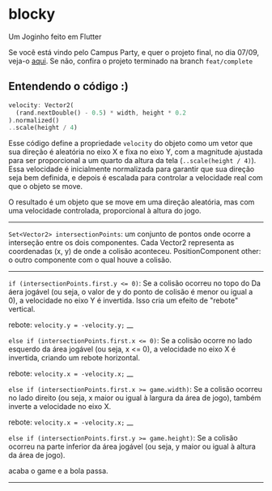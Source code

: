 # blocky

Um Joginho feito em Flutter

Se você está vindo pelo Campus Party, e quer o projeto final, no dia 07/09, veja-o [aqui](https://github.com/allansrc/block_buster).
Se não, confira o projeto terminado na branch `feat/complete` 

## Entendendo o código :)

```dart
velocity: Vector2(
  (rand.nextDouble() - 0.5) * width, height * 0.2
).normalized()
..scale(height / 4)
```

Esse código define a propriedade `velocity` do objeto como um vetor que sua direção é aleatória no eixo X e fixa no eixo Y, com a magnitude ajustada para ser proporcional a um quarto da altura da tela (`..scale(height / 4)`). 
Essa velocidade é inicialmente normalizada para garantir que sua direção seja bem definida, e depois é escalada para controlar a velocidade real com que o objeto se move.

O resultado é um objeto que se move em uma direção aleatória, mas com uma velocidade controlada, proporcional à altura do jogo.

___

`Set<Vector2> intersectionPoints`: um conjunto de pontos onde ocorre a interseção entre os dois componentes. Cada Vector2 representa as coordenadas (x, y) de onde a colisão aconteceu.
PositionComponent other: o outro componente com o qual houve a colisão.

---

`if (intersectionPoints.first.y <= 0)`: Se a colisão ocorreu no topo do Da áera jogável (ou seja, o valor de y do ponto de colisão é menor ou igual a 0), a velocidade no eixo Y é invertida. Isso cria um efeito de "rebote" vertical. 

rebote: `velocity.y = -velocity.y;`
__

`else if (intersectionPoints.first.x <= 0)`: Se a colisão ocorre no lado esquerdo da área jogável (ou seja, x <= 0), a velocidade no eixo X é invertida, criando um rebote horizontal.

rebote: `velocity.x = -velocity.x;`
__

`else if (intersectionPoints.first.x >= game.width)`: Se a colisão ocorreu no lado direito (ou seja, x maior ou igual à largura da área de jogo), também inverte a velocidade no eixo X.

rebote: `velocity.x = -velocity.x;`
__

`else if (intersectionPoints.first.y >= game.height)`: Se a colisão ocorreu na parte inferior da área jogável (ou seja, y maior ou igual à altura da área de jogo).

acaba o game e a bola passa.

---